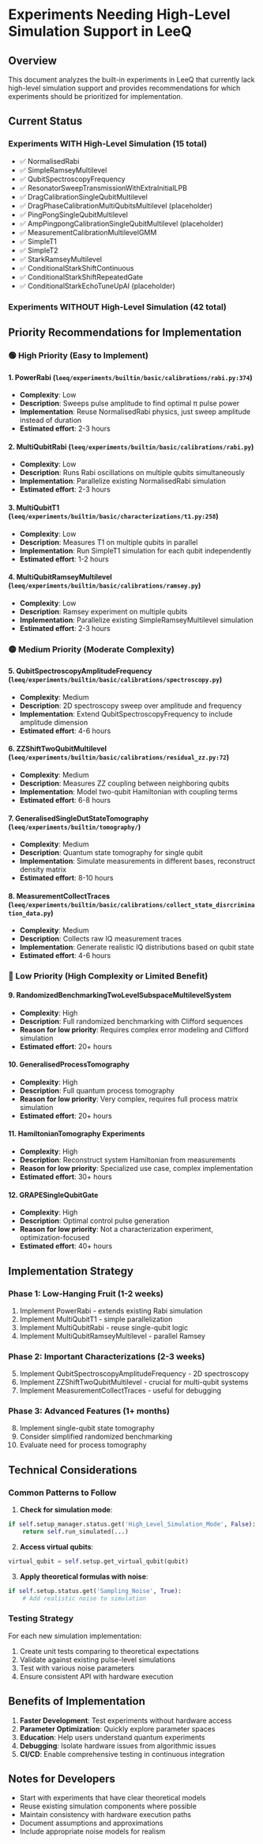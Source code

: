 # Experiments Needing High-Level Simulation Support in LeeQ

## Overview

This document analyzes the built-in experiments in LeeQ that currently lack high-level simulation support and provides recommendations for which experiments should be prioritized for implementation.

## Current Status

### Experiments WITH High-Level Simulation (15 total)
- ✅ NormalisedRabi
- ✅ SimpleRamseyMultilevel
- ✅ QubitSpectroscopyFrequency
- ✅ ResonatorSweepTransmissionWithExtraInitialLPB
- ✅ DragCalibrationSingleQubitMultilevel
- ✅ DragPhaseCalibrationMultiQubitsMultilevel (placeholder)
- ✅ PingPongSingleQubitMultilevel
- ✅ AmpPingpongCalibrationSingleQubitMultilevel (placeholder)
- ✅ MeasurementCalibrationMultilevelGMM
- ✅ SimpleT1
- ✅ SimpleT2
- ✅ StarkRamseyMultilevel
- ✅ ConditionalStarkShiftContinuous
- ✅ ConditionalStarkShiftRepeatedGate
- ✅ ConditionalStarkEchoTuneUpAI (placeholder)

### Experiments WITHOUT High-Level Simulation (42 total)

## Priority Recommendations for Implementation

### 🟢 High Priority (Easy to Implement)

#### 1. **PowerRabi** (`leeq/experiments/builtin/basic/calibrations/rabi.py:374`)
- **Complexity**: Low
- **Description**: Sweeps pulse amplitude to find optimal π pulse power
- **Implementation**: Reuse NormalisedRabi physics, just sweep amplitude instead of duration
- **Estimated effort**: 2-3 hours

#### 2. **MultiQubitRabi** (`leeq/experiments/builtin/basic/calibrations/rabi.py`)
- **Complexity**: Low
- **Description**: Runs Rabi oscillations on multiple qubits simultaneously
- **Implementation**: Parallelize existing NormalisedRabi simulation
- **Estimated effort**: 2-3 hours

#### 3. **MultiQubitT1** (`leeq/experiments/builtin/basic/characterizations/t1.py:258`)
- **Complexity**: Low
- **Description**: Measures T1 on multiple qubits in parallel
- **Implementation**: Run SimpleT1 simulation for each qubit independently
- **Estimated effort**: 1-2 hours

#### 4. **MultiQubitRamseyMultilevel** (`leeq/experiments/builtin/basic/calibrations/ramsey.py`)
- **Complexity**: Low
- **Description**: Ramsey experiment on multiple qubits
- **Implementation**: Parallelize existing SimpleRamseyMultilevel simulation
- **Estimated effort**: 2-3 hours

### 🟡 Medium Priority (Moderate Complexity)

#### 5. **QubitSpectroscopyAmplitudeFrequency** (`leeq/experiments/builtin/basic/calibrations/spectroscopy.py`)
- **Complexity**: Medium
- **Description**: 2D spectroscopy sweep over amplitude and frequency
- **Implementation**: Extend QubitSpectroscopyFrequency to include amplitude dimension
- **Estimated effort**: 4-6 hours

#### 6. **ZZShiftTwoQubitMultilevel** (`leeq/experiments/builtin/basic/calibrations/residual_zz.py:72`)
- **Complexity**: Medium
- **Description**: Measures ZZ coupling between neighboring qubits
- **Implementation**: Model two-qubit Hamiltonian with coupling terms
- **Estimated effort**: 6-8 hours

#### 7. **GeneralisedSingleDutStateTomography** (`leeq/experiments/builtin/tomography/`)
- **Complexity**: Medium
- **Description**: Quantum state tomography for single qubit
- **Implementation**: Simulate measurements in different bases, reconstruct density matrix
- **Estimated effort**: 8-10 hours

#### 8. **MeasurementCollectTraces** (`leeq/experiments/builtin/basic/calibrations/collect_state_disrcrimination_data.py`)
- **Complexity**: Medium
- **Description**: Collects raw IQ measurement traces
- **Implementation**: Generate realistic IQ distributions based on qubit state
- **Estimated effort**: 4-6 hours

### 🔴 Low Priority (High Complexity or Limited Benefit)

#### 9. **RandomizedBenchmarkingTwoLevelSubspaceMultilevelSystem**
- **Complexity**: High
- **Description**: Full randomized benchmarking with Clifford sequences
- **Reason for low priority**: Requires complex error modeling and Clifford simulation
- **Estimated effort**: 20+ hours

#### 10. **GeneralisedProcessTomography**
- **Complexity**: High
- **Description**: Full quantum process tomography
- **Reason for low priority**: Very complex, requires full process matrix simulation
- **Estimated effort**: 20+ hours

#### 11. **HamiltonianTomography Experiments**
- **Complexity**: High
- **Description**: Reconstruct system Hamiltonian from measurements
- **Reason for low priority**: Specialized use case, complex implementation
- **Estimated effort**: 30+ hours

#### 12. **GRAPESingleQubitGate**
- **Complexity**: High
- **Description**: Optimal control pulse generation
- **Reason for low priority**: Not a characterization experiment, optimization-focused
- **Estimated effort**: 40+ hours

## Implementation Strategy

### Phase 1: Low-Hanging Fruit (1-2 weeks)
1. Implement PowerRabi - extends existing Rabi simulation
2. Implement MultiQubitT1 - simple parallelization
3. Implement MultiQubitRabi - reuse single-qubit logic
4. Implement MultiQubitRamseyMultilevel - parallel Ramsey

### Phase 2: Important Characterizations (2-3 weeks)
5. Implement QubitSpectroscopyAmplitudeFrequency - 2D spectroscopy
6. Implement ZZShiftTwoQubitMultilevel - crucial for multi-qubit systems
7. Implement MeasurementCollectTraces - useful for debugging

### Phase 3: Advanced Features (1+ months)
8. Implement single-qubit state tomography
9. Consider simplified randomized benchmarking
10. Evaluate need for process tomography

## Technical Considerations

### Common Patterns to Follow

1. **Check for simulation mode**:
```python
if self.setup_manager.status.get('High_Level_Simulation_Mode', False):
    return self.run_simulated(...)
```

2. **Access virtual qubits**:
```python
virtual_qubit = self.setup.get_virtual_qubit(qubit)
```

3. **Apply theoretical formulas with noise**:
```python
if self.setup.status.get('Sampling_Noise', True):
    # Add realistic noise to simulation
```

### Testing Strategy

For each new simulation implementation:
1. Create unit tests comparing to theoretical expectations
2. Validate against existing pulse-level simulations
3. Test with various noise parameters
4. Ensure consistent API with hardware execution

## Benefits of Implementation

1. **Faster Development**: Test experiments without hardware access
2. **Parameter Optimization**: Quickly explore parameter spaces
3. **Education**: Help users understand quantum experiments
4. **Debugging**: Isolate hardware issues from algorithmic issues
5. **CI/CD**: Enable comprehensive testing in continuous integration

## Notes for Developers

- Start with experiments that have clear theoretical models
- Reuse existing simulation components where possible
- Maintain consistency with hardware execution paths
- Document assumptions and approximations
- Include appropriate noise models for realism